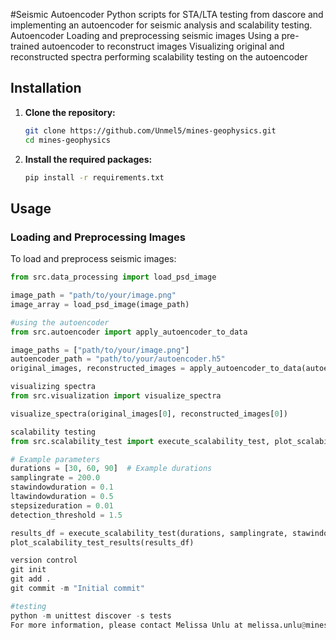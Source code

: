 #Seismic Autoencoder 
Python scripts for STA/LTA testing from dascore and implementing an autoencoder for seismic analysis and scalability testing. 
Autoencoder 
  Loading and preprocessing seismic images 
  Using a pre-trained autoencoder to reconstruct images 
  Visualizing original and reconstructed spectra 
  performing scalability testing on the autoencoder 


## Installation

1. **Clone the repository:**
    ```sh
    git clone https://github.com/Unmel5/mines-geophysics.git
    cd mines-geophysics
    ```

2. **Install the required packages:**
    ```sh
    pip install -r requirements.txt
    ```
## Usage

### Loading and Preprocessing Images

To load and preprocess seismic images:

```python
from src.data_processing import load_psd_image

image_path = "path/to/your/image.png"
image_array = load_psd_image(image_path)

#using the autoencoder 
from src.autoencoder import apply_autoencoder_to_data

image_paths = ["path/to/your/image.png"]
autoencoder_path = "path/to/your/autoencoder.h5"
original_images, reconstructed_images = apply_autoencoder_to_data(autoencoder_path, image_paths)

visualizing spectra 
from src.visualization import visualize_spectra

visualize_spectra(original_images[0], reconstructed_images[0])

scalability testing 
from src.scalability_test import execute_scalability_test, plot_scalability_test_results

# Example parameters
durations = [30, 60, 90]  # Example durations
samplingrate = 200.0
stawindowduration = 0.1
ltawindowduration = 0.5
stepsizeduration = 0.01
detection_threshold = 1.5

results_df = execute_scalability_test(durations, samplingrate, stawindowduration, ltawindowduration, stepsizeduration, detection_threshold)
plot_scalability_test_results(results_df)

version control 
git init 
git add . 
git commit -m "Initial commit" 

#testing 
python -m unittest discover -s tests
For more information, please contact Melissa Unlu at melissa.unlu@mines.edu 




